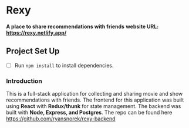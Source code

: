 # Rexy
**A place to share recommendations with friends**
**website URL: https://rexy.netlify.app/**

## Project Set Up

- [ ] Run `npm install` to install dependencies.


### Introduction

This is a full-stack application for collecting and sharing movie and show recommendations with friends. The frontend for this application was built using **React** with **Redux/thunk** for state management. The backend was built with **Node, Express, and Postgres**. The repo can be found here https://github.com/ryansnorek/rexy-backend

